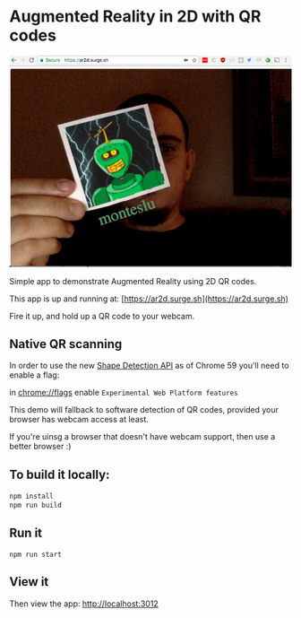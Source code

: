Augmented Reality in 2D with QR codes
=====================================


![monteslu](monteslu.png)


Simple app to demonstrate Augmented Reality using 2D QR codes.

This app is up and running at: [https://ar2d.surge.sh](https://ar2d.surge.sh)

Fire it up, and hold up a QR code to your webcam.


## Native QR scanning

In order to use the new [Shape Detection API](https://wicg.github.io/shape-detection-api/#barcode-detection-api) as of Chrome 59 you'll need to enable a flag:

in [chrome://flags](chrome://flags/#enable-experimental-web-platform-features) enable `Experimental Web Platform features`


This demo will fallback to software detection of QR codes, provided your browser has webcam access at least.

If you're uinsg a browser that doesn't have webcam support, then use a better browser :)


## To build it locally:

```
npm install
npm run build
````

## Run it

```
npm run start
````

## View it

Then view the app:
[http://localhost:3012](http://localhost:3012)
